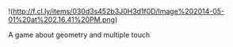 !(http://f.cl.ly/items/030d3s452b3J0H3d1f0D/Image%202014-05-01%20at%202.16.41%20PM.png)

A game about geometry and multiple touch

